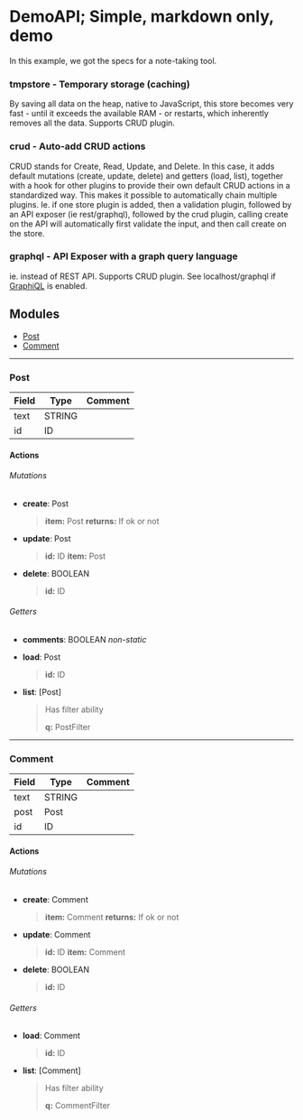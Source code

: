 # DemoAPI; Simple, markdown only, demo
In this example, we got the specs for a note-taking tool.


### tmpstore - Temporary storage (caching)
By saving all data on the heap, native to JavaScript, this store becomes very fast - until it exceeds the available RAM - or restarts, which inherently removes all the data. Supports CRUD plugin.


### crud - Auto-add CRUD actions
CRUD stands for Create, Read, Update, and Delete. In this case, it adds default mutations (create, update, delete) and getters (load, list), together with a hook for other plugins to provide their own default CRUD actions in a standardized way. This makes it possible to automatically chain multiple plugins. Ie. if one store plugin is added, then a validation plugin, followed by an API exposer (ie rest/graphql), followed by the crud plugin, calling create on the API will automatically first validate the input, and then call create on the store.


### graphql - API Exposer with a graph query language
ie. instead of REST API. Supports CRUD plugin. See localhost/graphql if [GraphiQL](https://github.com/graphql/graphiql) is enabled.


## Modules

- [Post](#post)
- [Comment](#comment)


---
### Post

| Field | Type   | Comment |
|-------|--------|---------|
| text  | STRING |         |
| id    | ID     |         |

#### Actions

###### Mutations

- __create__: Post
  > **item:** Post
  > **returns:** If ok or not

- __update__: Post
  > **id:** ID
  > **item:** Post

- __delete__: BOOLEAN
  > **id:** ID

###### Getters

- __comments__: BOOLEAN *non-static*

- __load__: Post
  > **id:** ID

- __list__: [Post]
  > Has filter ability
  >
  > **q:** PostFilter



---
### Comment

| Field | Type   | Comment |
|-------|--------|---------|
| text  | STRING |         |
| post  | Post   |         |
| id    | ID     |         |

#### Actions

###### Mutations

- __create__: Comment
  > **item:** Comment
  > **returns:** If ok or not

- __update__: Comment
  > **id:** ID
  > **item:** Comment

- __delete__: BOOLEAN
  > **id:** ID

###### Getters

- __load__: Comment
  > **id:** ID

- __list__: [Comment]
  > Has filter ability
  >
  > **q:** CommentFilter
